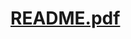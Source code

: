 # [README.pdf](https://github.com/UTD-Computer-Science-Mentor-Center/alumni-referral-program/blob/main/README.pdf)